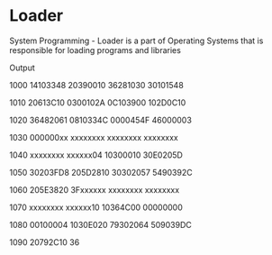 # Loader
System Programming - Loader is a part of Operating Systems that is responsible for loading programs and libraries


Output



1000		14103348  20390010  36281030  30101548  

1010		20613C10  0300102A  0C103900  102D0C10  

1020		36482061  0810334C  0000454F  46000003  

1030		000000xx  xxxxxxxx  xxxxxxxx  xxxxxxxx  

1040		xxxxxxxx  xxxxxx04  10300010  30E0205D  

1050		30203FD8  205D2810  30302057  5490392C  

1060		205E3820  3Fxxxxxx  xxxxxxxx  xxxxxxxx  

1070		xxxxxxxx  xxxxxx10  10364C00  00000000  

1080		00100004  1030E020  79302064  509039DC  

1090		20792C10  36
